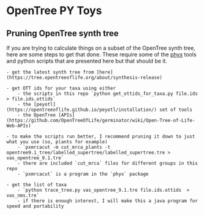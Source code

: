 # OpenTree PY Toys


## Pruning OpenTree synth tree
If you are trying to calculate things on a subset of the OpenTree synth tree, here are some steps to get that done. These require some of the [phyx](https://github.com/FePhyFoFum/phyx) tools and python scripts that are presented here but that should be it.

    - get the latest synth tree from [here](https://tree.opentreeoflife.org/about/synthesis-release)

    - get OTT ids for your taxa using either
        - the scripts in this repo `python get_ottids_for_taxa.py file.ids > file.ids.ottids`
        - the [peyotl](https://opentreeoflife.github.io/peyotl/installation/) set of tools 
        - the OpenTree [APIs](https://github.com/OpenTreeOfLife/germinator/wiki/Open-Tree-of-Life-Web-APIs)

    - to make the scripts run better, I recommend pruning it down to just what you use (so, plants for example)
        - `pxmrcacut -m cut_mrca_plants -t opentree9.1_tree/labelled_supertree/labelled_supertree.tre > vas_opentree_9.1.tre`
        - there are included `cut_mrca` files for different groups in this repo
        - `pxmrcacut` is a program in the `phyx` package
            
    - get the list of taxa 
        - `python trace_tree.py vas_opentree_9.1.tre file.ids.ottids  > vas_nms.tre`
        - if there is enough interest, I will make this a java program for speed and portability
